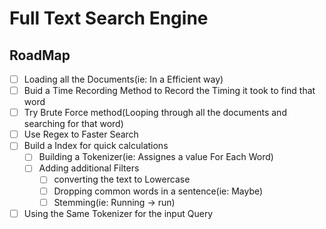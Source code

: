 # Full Text Search Engine


## RoadMap

- [ ] Loading all the Documents(ie: In a Efficient way)
- [ ] Buid a Time Recording Method to Record the Timing it took to find that word
- [ ] Try Brute Force method(Looping through all the documents and searching for that word)
- [ ] Use Regex to Faster Search
- [ ] Build a Index for quick calculations
    - [ ] Building a Tokenizer(ie: Assignes a value For Each Word)
    - [ ] Adding additional Filters
        - [ ] converting the text to Lowercase
        - [ ] Dropping common words in a sentence(ie: Maybe)
        - [ ] Stemming(ie: Running -> run)
- [ ] Using the Same Tokenizer for the input Query